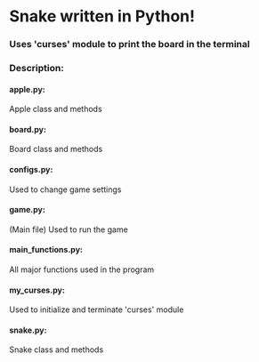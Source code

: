 <h1>Snake written in Python!</h1>
<h3>Uses 'curses' module to print the board in the terminal</h3>

<h3>Description:</h3>

<h4>apple.py:</h4>
<p>Apple class and methods</p>

<h4>board.py:</h4>
<p>Board class and methods</p>

<h4>configs.py:</h4>
<p>Used to change game settings</p>

<h4>game.py:</h4>
<p>(Main file) Used to run the game</p> 

<h4>main_functions.py:</h4>
<p>All major functions used in the program</p>

<h4>my_curses.py:</h4>
<p>Used to initialize and terminate 'curses' module</p>

<h4>snake.py:</h4>
<p>Snake class and methods</p>